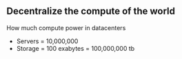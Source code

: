 ## Decentralize the compute of the world

How much compute power in datacenters
- Servers = 10,000,000
- Storage = 100 exabytes = 100,000,000 tb


